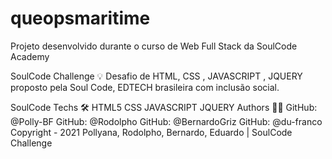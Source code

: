# queopsmaritime
Projeto desenvolvido durante o curso de Web Full Stack da SoulCode Academy


SoulCode Challenge 💡
Desafio de HTML, CSS , JAVASCRIPT , JQUERY proposto pela Soul Code, EDTECH brasileira com inclusão social.

SoulCode
Techs 🛠
HTML5
CSS
JAVASCRIPT
JQUERY
Authors 👨‍💻
GitHub: @Polly-BF
GitHub: @Rodolpho
GitHub: @BernardoGriz
GitHub: @du-franco
Copyright - 2021 Pollyana, Rodolpho, Bernardo, Eduardo | SoulCode Challenge
